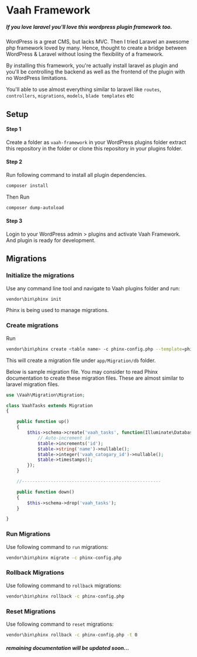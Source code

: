 # Vaah Framework
##### If you love laravel you'll love this wordpress plugin framework too.
 
WordPress is a great CMS, but lacks MVC. Then I tried Laravel an awesome php framework loved by many. Hence, thought to create a bridge between WordPress & Laravel without losing the flexibility of a framework.

By installing this framework, you're actually install laravel as plugin and you'll be controlling the backend as well as the frontend of the plugin with no WordPress limitations.
 
 You'll able to use almost everything similar to laravel like ```routes```, ```controllers```, ```migrations```, ```models```, ```blade templates```  etc

 ## Setup
 
 #### Step 1
 Create a folder as ```vaah-framework``` in your WordPress plugins folder extract this repository in the folder or clone this repository in your plugins folder.
 
#### Step 2
  Run following command to install all plugin dependencies.
  
   ```bash
   composer install
   ```
  Then Run
 ```bash
 composer dump-autoload
 ```


#### Step 3
  Login to your WordPress admin > plugins and activate Vaah Framework. And plugin is ready for development. 


## Migrations

### Initialize the migrations
Use any command line tool and navigate to Vaah plugins folder and run:

 ```bash
 vendor\bin\phinx init
 ```
Phinx is being used to manage migrations.

### Create migrations
Run

 ```bash
 vendor\bin\phinx create <table name> -c phinx-config.php --template=phinx-template.php.dist
 ```
 This will create a migration file under ```app/Migration/db``` folder.


Below is sample migration file. You may consider to read Phinx documentation to create these migration files. These are almost similar to laravel migration files.

```php
use \Vaah\Migration\Migration;

class VaahTasks extends Migration
{

    public function up()
    {
        $this->schema->create('vaah_tasks', function(Illuminate\Database\Schema\Blueprint $table){
            // Auto-increment id
            $table->increments('id');
            $table->string('name')->nullable();
            $table->integer('vaah_catogary_id')->nullable();
            $table->timestamps();
        });
    }

    //-----------------------------------------------------

    public function down()
    {
        $this->schema->drop('vaah_tasks');
    }

}
```

### Run Migrations
Use following command to ```run``` migrations:

 ```bash
vendor\bin\phinx migrate -c phinx-config.php
 ```


### Rollback Migrations
Use following command to ```rollback``` migrations:
               	
 ```bash
vendor\bin\phinx rollback -c phinx-config.php
 ```

### Reset Migrations

Use following command to ```reset``` migrations:
               	
 ```bash
vendor\bin\phinx rollback -c phinx-config.php -t 0
 ```
 
 ##### remaining documentation will be updated soon...
 
